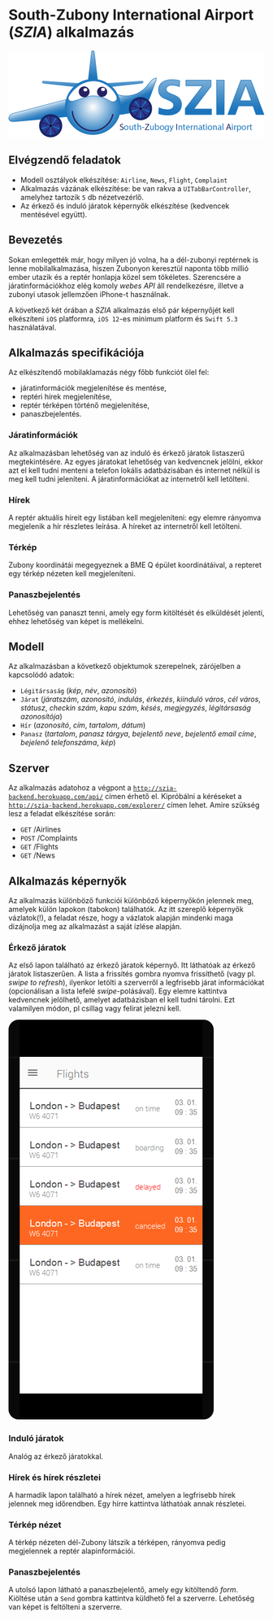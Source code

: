 # South-Zubony International Airport (*SZIA*) alkalmazás

![](img/logo.png)

## Elvégzendő feladatok
  - Modell osztályok elkészítése: `Airline`, `News`, `Flight`, `Complaint`
  - Alkalmazás vázának elkészítése: be van rakva a `UITabBarController`, amelyhez tartozik `5` db nézetvezérlő. 
  - Az érkező és induló járatok képernyők elkészítése (kedvencek mentésével együtt).

## Bevezetés
Sokan emlegették már, hogy milyen jó volna, ha a dél-zubonyi reptérnek is lenne mobilalkalmazása, hiszen Zubonyon keresztül naponta több millió ember utazik és a reptér honlapja közel sem tökéletes. Szerencsére a járatinformációkhoz elég komoly *webes API* áll rendelkezésre, illetve a zubonyi utasok jellemzően iPhone-t használnak.

A következő két órában a *SZIA* alkalmazás első pár képernyőjét kell elkészíteni `iOS` platformra, `iOS 12`-es minimum platform és `Swift 5.3` használatával.

## Alkalmazás specifikációja
Az elkészítendő mobilaklamazás négy főbb funkciót ölel fel:
  
  - járatinformációk megjelenítése és mentése,
  - reptéri hírek megjelenítése, 
  - reptér térképen történő megjelenítése,
  - panaszbejelentés.

### Járatinformációk
Az alkalmazásban lehetőség van az induló és érkező járatok listaszerű megtekintésére. Az egyes járatokat lehetőség van kedvencnek jelölni, ekkor azt el kell tudni menteni a telefon lokális adatbázisában és internet nélkül is meg kell tudni jeleníteni. A járatinformációkat az internetről kell letölteni.

### Hírek
A reptér aktuális híreit egy listában kell megjeleníteni: egy elemre rányomva megjelenik a hír részletes leírása. A híreket az internetről kell letölteni.

### Térkép
Zubony koordinátái megegyeznek a BME Q épület koordinátáival, a repteret egy térkép nézeten kell megjeleníteni.

### Panaszbejelentés
Lehetőség van panaszt tenni, amely egy form kitöltését és elküldését jelenti, ehhez lehetőség van képet is mellékelni.

## Modell
Az alkalmazásban a következő objektumok szerepelnek, zárójelben a kapcsolódó adatok:

  - `Légitársaság` (*kép*, *név*, *azonosító*)
  - `Járat` (*járatszám*, *azonosító*, *indulás*, *érkezés*, *kiinduló város*, *cél város*, *státusz*, *checkin szám*, *kapu szám*, *késés*, *megjegyzés*, *légitársaság azonosítója*)
  - `Hír` (*azonosító*, *cím*, *tartalom*, *dátum*)
  - `Panasz` (*tartalom*, *panasz tárgya*, *bejelentő neve*, *bejelentő email címe*, *bejelenő telefonszáma*, *kép*)

## Szerver

Az alkalmazás adatohoz a végpont a [`http://szia-backend.herokuapp.com/api/`](http://szia-backend.herokuapp.com/api/) címen érhető el. Kipróbálni a kéréseket a [`http://szia-backend.herokuapp.com/explorer/`](http://szia-backend.herokuapp.com/explorer/) címen lehet. Amire szükség lesz a feladat elkészítése során:

- `GET` /Airlines
- `POST` /Complaints
- `GET` /Flights
- `GET` /News

## Alkalmazás képernyők
Az alkalmazás különböző funkciói különböző képernyőkön jelennek meg, amelyek külön lapokon (tabokon) találhatók. Az itt szereplő képernyők vázlatok(!), a feladat része, hogy a vázlatok alapján mindenki maga dizájnolja meg az alkalmazást a saját ízlése alapján.

### Érkező járatok
Az első lapon található az érkező járatok képernyő. Itt láthatóak az érkező járatok listaszerűen. A lista a frissítés gombra nyomva frissíthető (vagy pl. *swipe to refresh*), ilyenkor letölti a szerverről a legfrisebb járat információkat (opcionálisan a lista lefelé *swipe*-polásával). Egy elemre kattintva kedvencnek jelölhető, amelyet adatbázisban el kell tudni tárolni. Ezt valamilyen módon, pl csillag vagy felirat jelezni kell.

![](img/flight_list.png)


### Induló járatok
Analóg az érkező járatokkal.

### Hírek és hírek részletei
A harmadik lapon található a hírek nézet, amelyen a legfrisebb hírek jelennek meg időrendben. Egy hírre kattintva láthatóak annak részletei.

### Térkép nézet
A térkép nézeten dél-Zubony látszik a térképen, rányomva pedig megjelennek a reptér alapinformációi.

### Panaszbejelentés
A utolsó lapon látható a panaszbejelentő, amely egy kitöltendő *form*. Kiöltése után a `Send` gombra kattintva küldhető fel a szerverre. Lehetőség van képet is feltölteni a szerverre.
